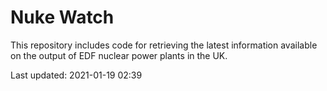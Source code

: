 # Nuke Watch

This repository includes code for retrieving the latest information available on the output of EDF nuclear power plants in the UK.

Last updated: 2021-01-19 02:39